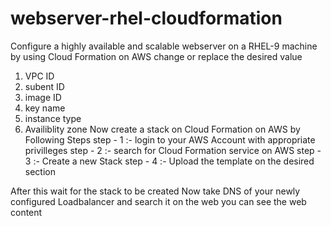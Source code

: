 # webserver-rhel-cloudformation
Configure a highly available and scalable webserver on a RHEL-9 machine by using Cloud Formation on AWS
change or replace the desired value
  1. VPC ID
  2. subent ID
  3. image ID
  4. key name
  5. instance type
  6. Availiblity zone
Now create a stack on Cloud Formation on AWS by Following Steps
step - 1 :- login to your AWS Account with appropriate privilleges
step - 2 :- search for Cloud Formation service on AWS
step - 3 :- Create a new Stack
step - 4 :- Upload the template on the desired section

After this wait for the stack to be created
Now take DNS of your newly configured Loadbalancer and search it on the web you can see the web content
